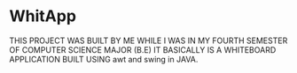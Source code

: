 # WhitApp
THIS PROJECT WAS BUILT BY ME WHILE I WAS IN MY FOURTH SEMESTER OF COMPUTER SCIENCE MAJOR (B.E)
IT BASICALLY IS A WHITEBOARD APPLICATION BUILT USING awt and swing in JAVA.
